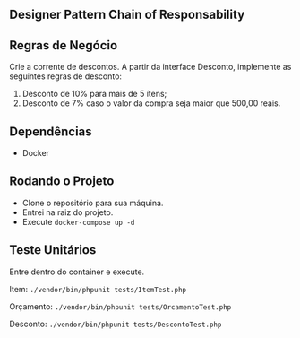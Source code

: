 ## Designer Pattern Chain of Responsability

## Regras de Negócio
Crie a corrente de descontos. A partir da interface Desconto, implemente as seguintes regras de desconto:
1) Desconto de 10% para mais de 5 ítens; 
2) Desconto de 7% caso o valor da compra seja maior que 500,00 reais.

## Dependências
- Docker

## Rodando o Projeto

 - Clone o repositório para sua máquina.
 - Entrei na raiz do projeto.
 - Execute `docker-compose up -d`

## Teste Unitários
Entre dentro do container e execute.

Item:
 `./vendor/bin/phpunit tests/ItemTest.php`
 
Orçamento: 
`./vendor/bin/phpunit tests/OrcamentoTest.php`

Desconto: 
`./vendor/bin/phpunit tests/DescontoTest.php`